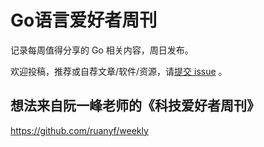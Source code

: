 # Go语言爱好者周刊

记录每周值得分享的 Go 相关内容，周日发布。

欢迎投稿，推荐或自荐文章/软件/资源，请[提交 issue](https://github.com/polaris1119/golangweekly/issues) 。

## 想法来自阮一峰老师的《科技爱好者周刊》

https://github.com/ruanyf/weekly
